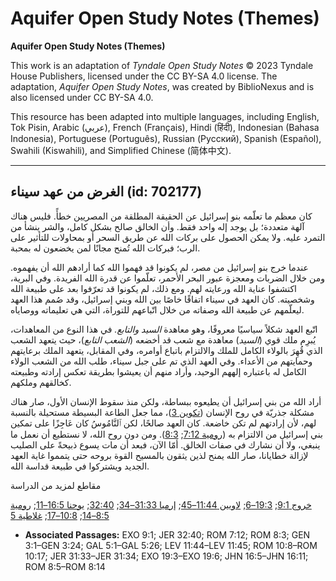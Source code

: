 # Aquifer Open Study Notes (Themes)

**Aquifer Open Study Notes (Themes)**

This work is an adaptation of *Tyndale Open Study Notes* © 2023 Tyndale House Publishers, licensed under the CC BY\-SA 4\.0 license. The adaptation, *Aquifer Open Study Notes*, was created by BiblioNexus and is also licensed under CC BY\-SA 4\.0\.

This resource has been adapted into multiple languages, including English, Tok Pisin, Arabic (عربي), French (Français), Hindi (हिंदी), Indonesian (Bahasa Indonesia), Portuguese (Português), Russian (Русский), Spanish (Español), Swahili (Kiswahili), and Simplified Chinese (简体中文).



--------------------------------

## الغرض من عهد سيناء (id: 702177)

كان معظم ما تعلّمه بنو إسرائيل عن الحقيقة المطلقة من المصريين خطأً. فليس هناك آلهة متعددة؛ بل يوجد إله واحد فقط. وأن الخالق صالح بشكل كامل، والشر ينشأ من التمرد عليه. ولا يمكن الحصول على بركات الله عن طريق السحر أو بمحاولات للتأثير على الرب؛ فبركات الله تُمنح مجانًا لمن يخضعون له بمحبة.

عندما خرج بنو إسرائيل من مصر، لم يكونوا قد فهموا الله كما أرادهم الله أن يفهموه. ومن خلال الضربات ومعجزة عبور البحر الأحمر، تعلّموا عن قدرة الله الفريدة. وفي البرية، اكتشفوا عناية الله ورعايته لهم. ومع ذلك، لم يكونوا قد تعرّفوا بعد على طبيعة الله وشخصيته. كان العهد في سيناء اتفاقًا خاصًا بين الله وبني إسرائيل، وقد صُمم هذا العهد ليعلّمهم عن طبيعة الله وصفاته من خلال اتّباعهم للتوراة، التي هي تعليماته ووصاياه.

اتّبع العهد شكلاً سياسيًا معروفًا، وهو معاهدة *السيد والتابع.* في هذا النوع من المعاهدات، يُبرِم ملك قوي (*السيد*) معاهدة مع شعب قد أخضعه (*الشعب التابع*)، حيث يتعهد الشعب الذي قُهِرَ بالولاء الكامل للملك والالتزام باتباع أوامره، وفي المقابل، يتعهد الملك برعايتهم وحمايتهم من الأعداء. وفي العهد الذي تم على جبل سيناء، طلب الله من الشعب الولاء الكامل له باعتباره إلههم الوحيد، وأراد منهم أن يعيشوا بطريقة تعكس إرادته وطبيعته كخالقهم وملكهم.

أراد الله من بني إسرائيل أن يطيعوه ببساطة، ولكن منذ سقوط الإنسان الأول، صار هناك مشكلة جذريّة في روح الإنسان ([تكوين 3](https://ref.ly/Gen3:1-Gen3:24))، مما جعل الطاعة البسيطة مستحيلة بالنسبة لهم، لأن إرادتهم لم تكن خاضعة. كان العهد صالحًا، لكن ٱلنَّامُوسُ كان عَاجِزًا على تمكين بني إسرائيل من الالتزام به ([رومية 7:12](https://ref.ly/Rom7:12); [8:3](https://ref.ly/Rom8:3)). ومن دون روح الله، لا نستطيع أن نعمل ما ينبغي، ولا أن نشارك في صفات الخالق. أمّا الآن، فبعد أن مات يسوع ذبيحةً على الصليب لإزالة خطايانا، صار الله يمنح لذين يثقون بالمسيح القوة بروحه حتى يتمموا غاية العهد الجديد ويشتركوا في طبيعة قداسة الله.

مقاطع لمزيد من الدراسة

[خروج 9:1](https://ref.ly/Exod9:1); [19:3–6](https://ref.ly/Exod19:3-Exod19:6); [لاويين 11:44–45](https://ref.ly/Lev11:44-Lev11:45); [إرميا 31:33–34](https://ref.ly/Jer31:33-Jer31:34); [32:40](https://ref.ly/Jer32:40); [يوحنا 16:5–11](https://ref.ly/John16:5-John16:11); [رومية 8:5–14](https://ref.ly/Rom8:5-Rom8:14); [10:8–17](https://ref.ly/Rom10:8-Rom10:17); [غلاطية 5](https://ref.ly/Gal5:1-Gal5:26)

* **Associated Passages:** EXO 9:1; JER 32:40; ROM 7:12; ROM 8:3; GEN 3:1–GEN 3:24; GAL 5:1–GAL 5:26; LEV 11:44–LEV 11:45; ROM 10:8–ROM 10:17; JER 31:33–JER 31:34; EXO 19:3–EXO 19:6; JHN 16:5–JHN 16:11; ROM 8:5–ROM 8:14

